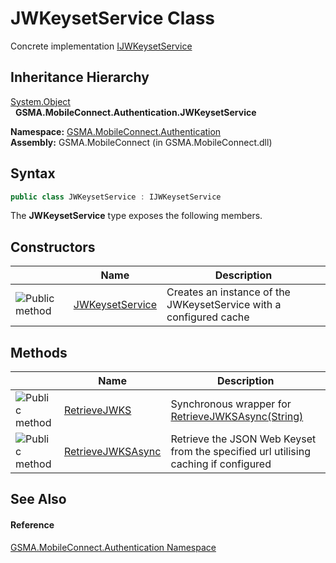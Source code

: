 JWKeysetService Class
=====================
Concrete implementation [IJWKeysetService][1]


Inheritance Hierarchy
---------------------
[System.Object][2]  
  **GSMA.MobileConnect.Authentication.JWKeysetService**  

**Namespace:** [GSMA.MobileConnect.Authentication][3]  
**Assembly:** GSMA.MobileConnect (in GSMA.MobileConnect.dll)

Syntax
------

```csharp
public class JWKeysetService : IJWKeysetService
```

The **JWKeysetService** type exposes the following members.


Constructors
------------

                 | Name                 | Description                                                        
---------------- | -------------------- | ------------------------------------------------------------------ 
![Public method] | [JWKeysetService][4] | Creates an instance of the JWKeysetService with a configured cache 


Methods
-------

                 | Name                   | Description                                                                         
---------------- | ---------------------- | ----------------------------------------------------------------------------------- 
![Public method] | [RetrieveJWKS][5]      | Synchronous wrapper for [RetrieveJWKSAsync(String)][6]                              
![Public method] | [RetrieveJWKSAsync][7] | Retrieve the JSON Web Keyset from the specified url utilising caching if configured 


See Also
--------

#### Reference
[GSMA.MobileConnect.Authentication Namespace][3]  

[1]: ../IJWKeysetService/README.md
[2]: http://msdn.microsoft.com/en-us/library/e5kfa45b
[3]: ../README.md
[4]: _ctor.md
[5]: RetrieveJWKS.md
[6]: ../IJWKeysetService/RetrieveJWKSAsync.md
[7]: RetrieveJWKSAsync.md
[8]: ../../_icons/Help.png
[Public method]: ../../_icons/pubmethod.gif "Public method"